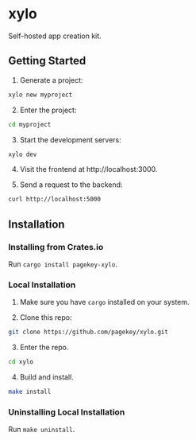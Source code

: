 # xylo

Self-hosted app creation kit.

## Getting Started

1. Generate a project:

```bash
xylo new myproject
```

2. Enter the project:

```bash
cd myproject
```

3. Start the development servers:

```bash
xylo dev
```

4. Visit the frontend at http://localhost:3000.

5. Send a request to the backend:

```bash
curl http://localhost:5000
```

## Installation

### Installing from Crates.io

Run `cargo install pagekey-xylo`.

### Local Installation

1. Make sure you have `cargo` installed on your system.

2. Clone this repo:

```bash
git clone https://github.com/pagekey/xylo.git
```

3. Enter the repo.

```bash
cd xylo
```

4. Build and install.

```bash
make install
```

### Uninstalling Local Installation

Run `make uninstall`.
